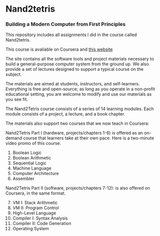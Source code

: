 # Nand2tetris

### Building a Modern Computer from First Principles

This repository includes all assignments I did in the course called Nand2tetris.

This course is avaliable on Coursera and [this website](http://www.nand2tetris.org/)

The site contains all the software tools and project materials necessary to build a general-purpose computer system from the ground up. We also provide a set of lectures designed to support a typical course on the subject.

The materials are aimed at students, instructors, and self-learners. Everything is free and open-source; as long as you operate in a non-profit educational setting, you are welcome to modify and use our materials as you see fit.

The Nand2Tetris course consists of a series of 14 learning modules. Each module consists of a project, a lecture, and a book chapter.

The materials also support two courses that we now teach in Coursera:

Nand2Tetris Part I (hardware, projects/chapters 1-6) is offered as an on-demand course that learners take at their own pace. Here is a two-minute video promo of this course.

1. Boolean Logic
2. Boolean Arithmetic
3. Sequential Logic
4. Machine Language
5. Computer Architecture
6. Assembler

Nand2Tetris Part II (software, projects/chapters 7-12): is also offered on Coursera, in the same format.

7. VM I: Stack Arithmetic 
8. VM II: Program Control 
9. High-Level Language
10. Compiler I: Syntax Analysis
11. Compiler II: Code Generation
12. Operating System 
